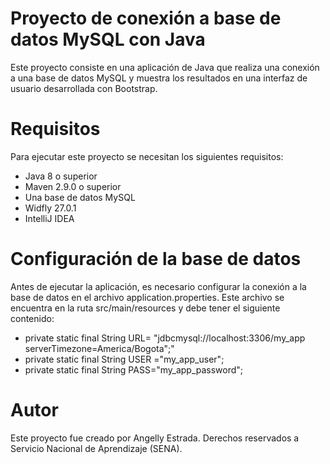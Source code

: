 # Proyecto de conexión a base de datos MySQL con Java

Este proyecto consiste en una aplicación de Java que realiza una conexión a una base de datos MySQL y muestra los resultados en una interfaz de usuario desarrollada con Bootstrap.

# Requisitos

Para ejecutar este proyecto se necesitan los siguientes requisitos:

- Java 8 o superior
- Maven 2.9.0 o superior
- Una base de datos MySQL
- Widfly 27.0.1
- IntelliJ IDEA

# Configuración de la base de datos

Antes de ejecutar la aplicación, es necesario configurar la conexión a la base de datos en el archivo application.properties. Este archivo se encuentra en la ruta src/main/resources y debe tener el siguiente contenido:

-  private static final String URL= "jdbcmysql://localhost:3306/my_app serverTimezone=America/Bogota";"
- private static final String USER ="my_app_user";
- private static final String PASS="my_app_password";

# Autor

Este proyecto fue creado por Angelly Estrada.
Derechos reservados a Servicio Nacional de Aprendizaje (SENA).


